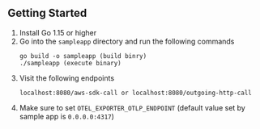 ## Getting Started

1. Install Go 1.15 or higher
2. Go into the `sampleapp` directory and run the following commands
    ```
    go build -o sampleapp (build binry)
    ./sampleapp (execute binary)
    ```
3. Visit the following endpoints
    ```
    localhost:8080/aws-sdk-call or localhost:8080/outgoing-http-call
    ```
4. Make sure to set `OTEL_EXPORTER_OTLP_ENDPOINT` (default value set by sample app is `0.0.0.0:4317`)

